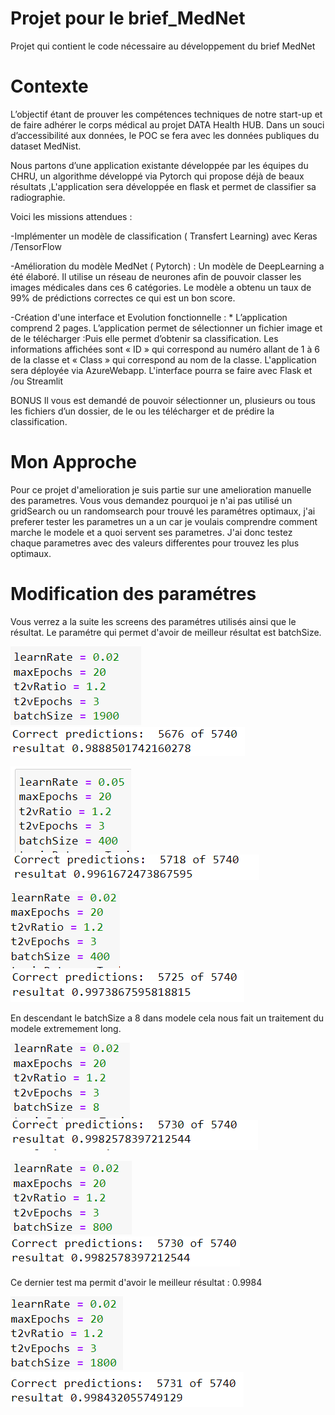 # Projet pour le brief_MedNet

Projet qui contient le code nécessaire au développement du brief MedNet

# Contexte

L’objectif étant de prouver les compétences techniques de notre start-up et de faire adhérer le corps médical au projet DATA Health HUB. Dans un souci d’accessibilité aux données, le POC se fera avec les données publiques du dataset MedNist.

Nous partons d’une application existante développée par les équipes du CHRU, un algorithme développé via Pytorch qui propose déjà de beaux résultats ,L'application sera développée en flask et permet de classifier sa radiographie.

Voici les missions attendues :

-Implémenter un modèle de classification ( Transfert Learning) avec Keras /TensorFlow

-Amélioration du modèle MedNet ( Pytorch) : Un modèle de DeepLearning a été élaboré. Il utilise un réseau de neurones afin de pouvoir classer les images médicales dans ces 6 catégories. Le modèle a obtenu un taux de 99% de prédictions correctes ce qui est un bon score.

-Création d'une interface et Evolution fonctionnelle : * L’application comprend 2 pages. L’application permet de sélectionner un fichier image et de le télécharger :Puis elle permet d’obtenir sa classification. Les informations affichées sont « ID » qui correspond au numéro allant de 1 à 6 de la classe et « Class » qui correspond au nom de la classe. L'application sera déployée via AzureWebapp. L'interface pourra se faire avec Flask et /ou Streamlit​

BONUS Il vous est demandé de pouvoir sélectionner un, plusieurs ou tous les fichiers d’un dossier, de le ou les télécharger et de prédire la classification.

# Mon Approche

Pour ce projet d'amelioration je suis partie sur une amelioration manuelle des parametres.
Vous vous demandez pourquoi je n'ai pas utilisé un gridSearch ou un randomsearch pour trouvé les paramétres optimaux, j'ai preferer tester les parametres un a un car je voulais comprendre comment marche le modele et a quoi servent ses parametres.
J'ai donc testez chaque parametres avec des valeurs differentes pour trouvez les plus optimaux.


# Modification des paramétres

Vous verrez a la suite les screens des paramétres utilisés ainsi que le résultat.
Le paramétre qui permet d'avoir de meilleur résultat est batchSize.

![](img/test6.png)
![](img/test_6.png)

![](img/test2.png)
![](img/test_2.png)

![](img/test1.png)
![](img/test_1.png)

En descendant le batchSize a 8 dans modele cela nous fait un traitement du modele extremement long.

![](img/test3.png)
![](img/test_3.png)

![](img/test4.png)
![](img/test_4.png)

Ce dernier test ma permit d'avoir le meilleur résultat : 0.9984

![](img/test5.png)
![](img/test_5.png)

